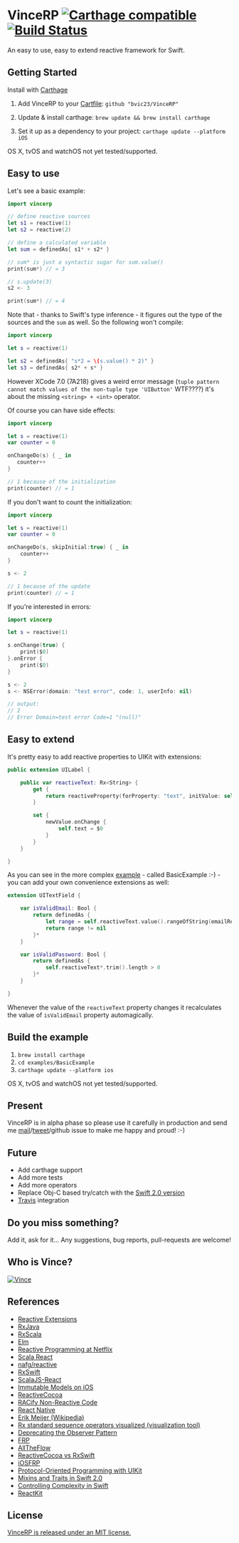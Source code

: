 VinceRP [![Carthage compatible](https://img.shields.io/badge/Carthage-compatible-4BC51D.svg?style=flat)](https://github.com/Carthage/Carthage)
[![Build Status](https://travis-ci.org/bvic23/VinceRP.svg?branch=master)](https://travis-ci.org/bvic23/VinceRP)
======================================
An easy to use, easy to extend reactive framework for Swift.

Getting Started
-----------------

Install with [Carthage](https://github.com/Carthage/Carthage)

1. Add VinceRP to your
[Cartfile](https://github.com/Carthage/Carthage/blob/master/Documentation/Artifacts.md#cartfile): `github "bvic23/VinceRP"`

2. Update & install carthage:
`brew update && brew install carthage`

3. Set it up as a dependency to your project:
`carthage update --platform iOS`

OS X, tvOS and watchOS not yet tested/supported.

Easy to use
-------------
Let's see a basic example:

```swift
import vincerp

// define reactive sources
let s1 = reactive(1)
let s2 = reactive(2)

// define a calculated variable
let sum = definedAs{ s1* + s2* }

// sum* is just a syntactic sugar for sum.value()
print(sum*) // = 3

// s.update(3)
s2 <- 3

print(sum*) // = 4
```

Note that - thanks to Swift's type inference - it figures out the type of the sources and the `sum` as well. So the following won't compile:

```swift
import vincerp

let s = reactive(1)

let s2 = definedAs{ "s*2 = \(s.value() * 2)" }
let s3 = definedAs{ s2* + s* }
```
However XCode 7.0 (7A218) gives a weird error message (`tuple pattern cannot match values of the non-tuple type 'UIButton'` WTF????) it's about the missing `<string> + <int>` operator.

Of course you can have side effects:

```swift
import vincerp

let s = reactive(1)
var counter = 0

onChangeDo(s) { _ in
   counter++
}

// 1 because of the initialization
print(counter) // = 1
```

If you don't want to count the initialization:

```swift
import vincerp

let s = reactive(1)
var counter = 0

onChangeDo(s, skipInitial:true) { _ in
    counter++
}

s <- 2

// 1 because of the update
print(counter) // = 1
```

If you're interested in errors:

```swift
import vincerp

let s = reactive(1)

s.onChange(true) {
    print($0)
}.onError {
    print($0)
}

s <- 2
s <- NSError(domain: "test error", code: 1, userInfo: nil)

// output:
// 2
// Error Domain=test error Code=1 "(null)"
```

Easy to extend
-------------

 It's pretty easy to add reactive properties to UIKit with extensions:

```swift
public extension UILabel {

    public var reactiveText: Rx<String> {
        get {
            return reactiveProperty(forProperty: "text", initValue: self.text!)
        }

        set {
            newValue.onChange {
                self.text = $0
            }
        }
    }

}
```

As you can see in the more complex [example](https://github.com/bvic23/VinceRP/tree/master/examples/BasicExample)  - called BasicExample :-) - you can add your own convenience extensions as well:

```swift
extension UITextField {

    var isValidEmail: Bool {
        return definedAs {
            let range = self.reactiveText.value().rangeOfString(emailRegEx, options:.RegularExpressionSearch)
            return range != nil
        }*
    }

    var isValidPassword: Bool {
        return definedAs {
            self.reactiveText*.trim().length > 0
        }*
    }

}
```

Whenever the value of the `reactiveText` property changes it recalculates the value of `isValidEmail` property automagically.

Build the example
-----------------
1. `brew install carthage`
2. `cd examples/BasicExample`
3. `carthage update --platform ios`

OS X, tvOS and watchOS not yet tested/supported.

Present
---------

VinceRP is in alpha phase so please use it carefully in production and send me [mail](bvic23@gmail.com)/[tweet](@bvic23)/github issue to make me happy and proud! :-)

Future
------
* Add carthage support
* Add more tests
* Add more operators
* Replace Obj-C based try/catch with the [Swift 2.0 version](https://www.bignerdranch.com/blog/error-handling-in-swift-2/)
* [Travis](https://travis-ci.org/) integration

Do you miss something?
------
Add it, ask for it... Any suggestions, bug reports, pull-requests are welcome!

Who is Vince?
------
[![Vince](https://scontent-vie1-1.cdninstagram.com/hphotos-xaf1/t51.2885-15/e15/10919568_846220368758561_908103058_n.jpg)](http://instagram.com/the_sphynx_and_the_prince)

References
------
* [Reactive Extensions](https://msdn.microsoft.com/en-us/data/gg577609.aspx)
* [RxJava](https://github.com/ReactiveX/RxJava)
* [RxScala](https://github.com/ReactiveX/RxScala)
* [Elm](http://elm-lang.org/)
* [Reactive Programming at Netflix](http://techblog.netflix.com/2013/01/reactive-programming-at-netflix.html)
* [Scala React](https://github.com/ingoem/scala-react)
* [nafg/reactive](https://github.com/nafg/reactive)
* [RxSwift](https://github.com/ReactiveX/RxSwift)
* [ScalaJS-React](https://github.com/japgolly/scalajs-react)
* [Immutable Models on iOS](https://www.youtube.com/watch?v=DK3vO3fUnlo)
* [ReactiveCocoa](https://github.com/ReactiveCocoa/ReactiveCocoa)
* [RACify Non-Reactive Code](https://www.youtube.com/watch?v=sek0ohbboNU)
* [React Native](https://facebook.github.io/react-native/)
* [Erik Meijer (Wikipedia)](http://en.wikipedia.org/wiki/Erik_Meijer_%28computer_scientist%29)
* [Rx standard sequence operators visualized (visualization tool)](http://rxmarbles.com/)
* [Deprecating the Observer Pattern](http://infoscience.epfl.ch/record/176887/files/DeprecatingObservers2012.pdf)
* [FRP](https://github.com/ReactiveCocoa/ReactiveCocoa)
* [AllTheFlow](https://blog.alltheflow.com/)
* [ReactiveCocoa vs RxSwift](http://stackoverflow.com/questions/32542846/reactivecocoa-vs-rxswift-pros-and-cons/32581824#32581824)
* [iOSFRP](https://leanpub.com/iosfrp)
* [Protocol-Oriented Programming with UIKit](http://www.captechconsulting.com/blogs/ios-9-tutorial-series-protocol-oriented-programming-with-uikit)
* [Mixins and Traits in Swift 2.0](http://matthijshollemans.com/2015/07/22/mixins-and-traits-in-swift-2/)
* [Controlling Complexity in Swift](https://realm.io/news/andy-matuschak-controlling-complexity/)
* [ReactKit](https://github.com/ReactKit/ReactKit)

License
-------
[VinceRP is released under an MIT license.](https://github.com/bvic23/VinceRP/blob/master/LICENSE.md)
